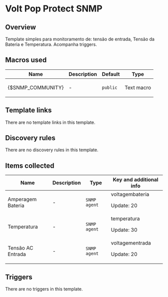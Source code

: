 # Volt Pop Protect SNMP

## Overview

Template simples para monitoramento de: tensão de entrada, Tensão da Bateria e Temperatura. Acompanha triggers.



## Macros used

|Name|Description|Default|Type|
|----|-----------|-------|----|
|{$SNMP_COMMUNITY}|<p>-</p>|`public`|Text macro|
## Template links

There are no template links in this template.

## Discovery rules

There are no discovery rules in this template.

## Items collected

|Name|Description|Type|Key and additional info|
|----|-----------|----|----|
|Amperagem Bateria|<p>-</p>|`SNMP agent`|voltagembateria<p>Update: 20</p>|
|Temperatura|<p>-</p>|`SNMP agent`|temperatura<p>Update: 30</p>|
|Tensão AC Entrada|<p>-</p>|`SNMP agent`|voltagementrada<p>Update: 20</p>|
## Triggers

There are no triggers in this template.

